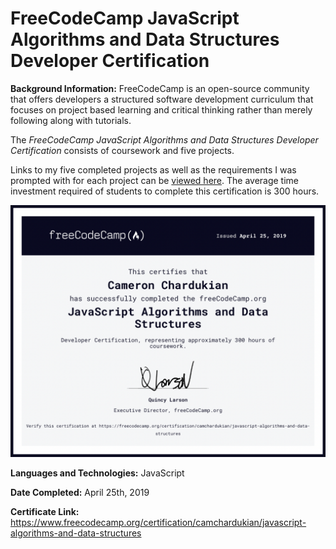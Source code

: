 # FreeCodeCamp JavaScript Algorithms and Data Structures Developer Certification

**Background Information:**
FreeCodeCamp is an open-source community that offers developers a structured software development curriculum that focuses on project based learning and critical thinking rather than merely following along with tutorials.

The _FreeCodeCamp JavaScript Algorithms and Data Structures Developer Certification_ consists of coursework and five projects.

Links to my five completed projects as well as the requirements I was prompted with for each project can be [viewed here](https://www.freecodecamp.org/certification/camchardukian/javascript-algorithms-and-data-structures). The average time investment required of students to complete this certification is 300 hours.

![](images/JavaScript-Algorithms-&-Data-Structures.png)

**Languages and Technologies:** JavaScript

**Date Completed:** April 25th, 2019

**Certificate Link:** https://www.freecodecamp.org/certification/camchardukian/javascript-algorithms-and-data-structures
